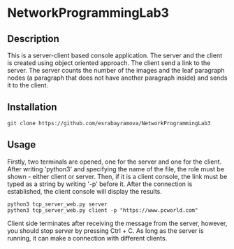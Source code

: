 # NetworkProgrammingLab3

## Description

This is a server-client based console application. The server and the client is created using object oriented approach. The client send a link to the server. The server counts the number of the images and the leaf paragraph nodes (a paragraph that does not have another paragraph inside) and sends it to the client. 

## Installation

```
git clone https://github.com/esrabayramova/NetworkProgrammingLab3
```


## Usage

Firstly, two terminals are opened, one for the server and one for the client. After writing 'python3' and specifying the name of the file, the role must be shown - either client or server. Then, if it is a client console, the link must be typed as a string by writing '-p' before it. After the connection is established, the client console will display the results.

```
python3 tcp_server_web.py server
python3 tcp_server_web.py client -p "https://www.pcworld.com"
```

Client side terminates after receiving the message from the server, however, you should stop server by pressing Ctrl + C. As long as the server is running, it can make a connection with different clients. 
